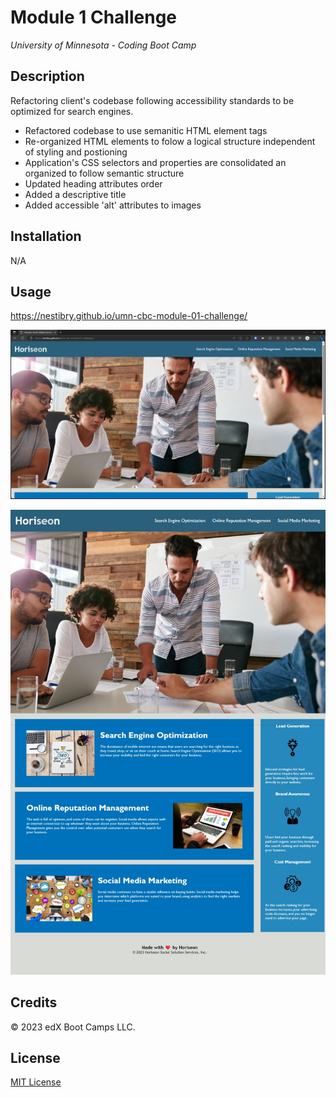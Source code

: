 # Module 1 Challenge
*University of Minnesota - Coding Boot Camp*

## Description

Refactoring client's codebase following accessibility standards to be optimized for search engines.

- Refactored codebase to use semanitic HTML element tags
- Re-organized HTML elements to folow a logical structure independent of styling and postioning
- Application's CSS selectors and properties are consolidated an organized to follow semantic structure
- Updated heading attributes order
- Added a descriptive title
- Added accessible 'alt' attributes to images

## Installation

N/A

## Usage

https://nestibry.github.io/umn-cbc-module-01-challenge/

![Horiseon's deployed application with webpage](./assets/images/Screenshot%202023-09-18%20162639.png)

![Horiseon's deployed application](./assets/images/horiseon-webpage-screencapture.jpeg)



## Credits

© 2023 edX Boot Camps LLC.

## License

[MIT License](https://choosealicense.com/licenses/mit/)


